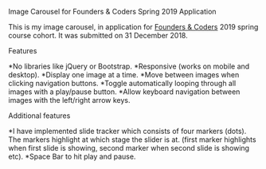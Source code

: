 Image Carousel for Founders & Coders Spring 2019 Application

This is my image carousel, in application for [Founders & Coders](https://www.foundersandcoders.com/) 2019 spring course cohort. It was submitted on 31 December 2018.

Features

*No libraries like jQuery or Bootstrap.
*Responsive (works on mobile and desktop).
*Display one image at a time.
*Move between images when clicking navigation buttons.
*Toggle automatically looping through all images with a play/pause button.
*Allow keyboard navigation between images with the left/right arrow keys.

Additional features

*I have implemented slide tracker which consists of four markers (dots). The markers highlight at which stage the slider
is at. (first marker highlights when first slide is showing, second marker when second slide is showing etc).
*Space Bar to hit play and pause. 

